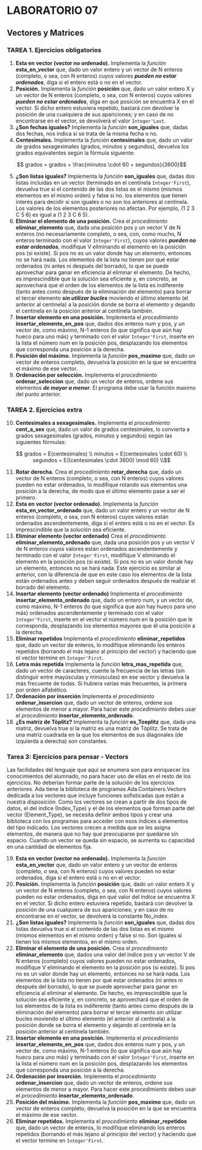 # LABORATORIO 07
## Vectores y Matrices
### TAREA 1. Ejercicios obligatorios
1. **Esta en vector (vector no ordenado).** Implementa la _función_ **esta_en_vector** que, dado un valor entero y un vector de N enteros (completo, o sea, con N enteros) cuyos valores _**pueden no estar ordenados**_, diga si el entero está o no en el vector.
2. **Posición.** Implementa la _función_ **posición** que, dado un valor entero X y un vector de N enteros (completo, o sea, con N enteros) cuyos valores _**pueden no estar ordenados**_, diga en qué posición se encuentra X en el vector. Si dicho entero estuviera repetido, bastará con devolver la posición de una cualquiera de sus apariciones; y en caso de no encontrarse en el vector, se devolverá el valor `Integer'Last`.
3. **¿Son fechas iguales?** Implementa la _función_ **son_iguales** que, dadas dos fechas, nos indica si se trata de la misma fecha o no.
4. **Centesimales.** Implementa la _función_ **centesimales** que, dado un valor de grados sexagesimales (grados, minutos y segundos), devuelva los grados equivalentes según la fórmula siguiente:
  ```math
    grados = grados + \frac{minutos \cdot 60 + segundos}{3600}
  ```
5. **¿Son listas iguales?** Implementa la _función_ **son_iguales** que, dadas dos listas incluidas en un vector (terminado en el centinela `Integer'First`), devuelva true si el contenido de las dos listas es el mismo (mismos elementos en el mismo orden) y false si no.  los elementos que tienen interés para decidir si son iguales o no son los anteriores al centinela. Los valores de los elementos posteriores no afectan. Por ejemplo, (1 2 3 C 5 6) es igual a (1 2 3 C 6 5).
6. **Eliminar el elemento de una posición.** Crea el _procedimiento_ **eliminar_elemento** que, dada una posición pos y un vector V de N enteros (no necesariamente completo, o sea, con, como mucho, N enteros terminado con el valor `Integer'First`), cuyos valores _**pueden no estar ordenados**_, modifique V eliminando el elemento en la posición pos (si existe). Si pos no es un valor donde hay un elemento, entonces no se hará nada. Los elementos de la lista no tienen por qué estar ordenados (ni antes ni después del borrado), lo que se puede aprovechar para ganar en eficiencia al eliminar el elemento. De hecho, es imprescindible que la solución sea eficiente y, en concreto, se aprovechará que el orden de los elementos de la lista es indiferente (tanto antes como después de la eliminación del elemento) para borrar el tercer elemento _**sin utilizar bucles**_ moviendo el último elemento (el anterior al centinela) a la posición donde se borra el elemento y dejando el centinela en la posición anterior al centinela también.
7. **Insertar elemento en una posición.** Implementa el _procedimiento_ **insertar_elemento_en_pos** que, dados dos enteros num y pos, y un vector de, como máximo, N-1 enteros (lo que significa que aún hay hueco para uno más) y terminado con el valor `Integer'First`, inserte en la lista el número num en la posición pos, desplazando los elementos que corresponda una posición a la derecha.
8. **Posición del máximo.** Implementa la _función_ **pos_maximo** que, dado un vector de enteros completo, devuelva la posición en la que se encuentra el máximo de ese vector.
9. **Ordenación por selección.** Implementa el _procedimiento_ **ordenar_seleccion** que, dado un vector de enteros, ordene sus elementos _**de mayor a menor**_. El programa debe usar la función maximo del punto anterior.
### TAREA 2. Ejercicios extra
10. **Centesimales a sexagesimales.** Implementa el _procedimiento_ **cent_a_sex** que, dado un valor de grados centesimales, lo convierta a grados sexagesimales (grados, minutos y segundos) según las siguientes fórmulas:
  ```math
    grados = E(centesimales) \\
    minutos = E(centesimales \cdot 60) \\
    segundos = E((centesimales \cdot 3600) \mod 60) \\
  ```
11. **Rotar derecha.** Crea el _procedimiento_ **rotar_derecha** que, dado un vector de N enteros (completo, o sea, con N enteros) cuyos valores pueden no estar ordenados, lo modifique rotando sus elementos una posición a la derecha, de modo que el último elemento pase a ser el primero.
12. **Esta en vector (vector ordenado).** Implementa la _función_ **esta_en_vector_ordenado** que, dado un valor entero y un vector de N enteros (completo, o sea, con N enteros) cuyos valores están ordenados ascendentemente, diga si el entero está o no en el vector. Es imprescindible que la solución sea eficiente.
13. **Eliminar elemento (vector ordenado)** Crea el _procedimiento_ **eliminar_elemento_ordenado** que, dada una posición pos y un vector V de N enteros cuyos valores están ordenados ascendentemente y terminado con el valor `Integer'First`, modifique V eliminando el elemento en la posición pos (si existe). Si pos no es un valor donde hay un elemento, entonces no se hará nada. Este ejercicio es similar al anterior, con la diferencia de que en este caso los elementos de la lista están ordenados antes y deben seguir ordenados después de realizar el borrado del elemento.
14. **Insertar elemento (vector ordenado)** Implementa el _procedimiento_ **insertar_elemento_ordenado** que, dado un entero num, y un vector de, como máximo, N-1 enteros (lo que significa que aún hay hueco para uno más) ordenados ascendentemente y terminado con el valor `Integer'First`, inserte en el vector el número num en la posición que le corresponda, desplazando los elementos mayores que él una posición a la derecha.
15. **Eliminar repetidos** Implementa el _procedimiento_ **eliminar_repetidos** que, dado un vector de enteros, lo modifique eliminando los enteros repetidos (borrando el más lejano al principio del vector) y haciendo que el vector termine en `Integer'First`.
16. **Letra más repetida** Implementa la _función_ **letra_mas_repetida** que, dado un vector de caracteres, cuente la frecuencia de las letras (sin distinguir entre mayúsculas y minúsculas) en ese vector y devuelva la más frecuente de todas. Si hubiera varias más frecuentes, la primera por orden alfabético.
17. **Ordenación por inserción** Implementa el _procedimiento_ **ordenar_insercion** que, dado un vector de enteros, ordene sus elementos de menor a mayor. Para hacer este _procedimiento_ debes usar el _procedimiento_ **insertar_elemento_ordenado**.
18. **¿Es matriz de Töplitz?** Implementa la _función_ **es_Toeplitz** que, dada una matriz, devuelva true si la matriz es una matriz de Töplitz. Se trata de una matriz cuadrada en la que los elementos de sus diagonales (de izquierda a derecha) son constantes.

### Tarea 3: Ejercicios para pensar - Vectors
Las facilidades del lenguaje que aquí se enumera son para enriquecer los conocimientos del alumnado, no para hacer uso de ellas en el resto de los ejercicios. No deberían formar parte de la solución de los ejercicios anteriores.
Ada tiene la biblioteca de programas Ada.Containers.Vectors dedicada a los vectores que incluye funciones sofisticadas que están a nuestra disposición. Como los vectores se crean a partir de dos tipos de datos, el del índice (Index_Type) y el de los elementos que forman parte del vector (Element_Type), se necesita definir ambos tipos y crear una biblioteca con los programas para acceder con esos índices a elementos del tipo indicado. Los vectores crecen a medida que se les asigna elementos, de manera que no hay que preocuparse por quedarse sin espacio. Cuando un vector se queda sin espacio, se aumenta su capacidad en una cantidad de elementos fija.

19. **Esta en vector (vector no ordenado).** Implementa la _función_ **esta_en_vector** que, dado un valor entero y un vector de enteros (completo, o sea, con N enteros) cuyos valores pueden no estar ordenados, diga si el entero está o no en el vector.
20. **Posición.** Implementa la _función_ **posición** que, dado un valor entero X y un vector de N enteros (completo, o sea, con N enteros) cuyos valores pueden no estar ordenados, diga en qué valor del índice se encuentra X en el vector. Si dicho entero estuviera repetido, bastará con devolver la posición de una cualquiera de sus apariciones; y en caso de no encontrarse en el vector, se devolverá la constante No_index.
21. **¿Son listas iguales?** Implementa la _función_ **son_iguales** que, dadas dos listas devuelva true si el contenido de las dos listas es el mismo (mismos elementos en el mismo orden) y false si no. Son iguales si tienen los mismos elementos, en el mismo orden.
22. **Eliminar el elemento de una posición.** Crea el _procedimiento_ **eliminar_elemento** que, dados una valor del índice pos y un vector V de N enteros (completo) cuyos valores pueden no estar ordenados, modifique V eliminando el elemento en la posición pos (si existe). Si pos no es un valor donde hay un elemento, entonces no se hará nada. Los elementos de la lista no tienen por qué estar ordenados (ni antes ni después del borrado), lo que se puede aprovechar para ganar en eficiencia al eliminar el elemento. De hecho, es imprescindible que la solución sea eficiente y, en concreto, se aprovechará que el orden de los elementos de la lista es indiferente (tanto antes como después de la eliminación del elemento) para borrar el tercer elemento sin utilizar bucles moviendo el último elemento (el anterior al centinela) a la posición donde se borra el elemento y dejando el centinela en la posición anterior al centinela también.
23. **Insertar elemento en una posición.** Implementa el _procedimiento_ **insertar_elemento_en_pos** que, dados dos enteros num y pos, y un vector de, como máximo, N-1 enteros (lo que significa que aún hay hueco para uno más) y terminado con el valor `Integer'First`, inserte en la lista el número num en la posición pos, desplazando los elementos que corresponda una posición a la derecha.
24. **Ordenación por inserción.** Implementa el _procedimiento_ **ordenar_insercion** que, dado un vector de enteros, ordene sus elementos de menor a mayor. Para hacer este _procedimiento_ debes usar el _procedimiento_ **insertar_elemento_ordenado**.
25. **Posición del máximo.** Implementa la _función_ **pos_maximo** que, dado un vector de enteros completo, devuelva la posición en la que se encuentra el máximo de ese vector.
26. **Eliminar repetidos.** Implementa el _procedimiento_ **eliminar_repetidos** que, dado un vector de enteros, lo modifique eliminando los enteros repetidos (borrando el más lejano al principio del vector) y haciendo que el vector termine en `Integer'First`.
